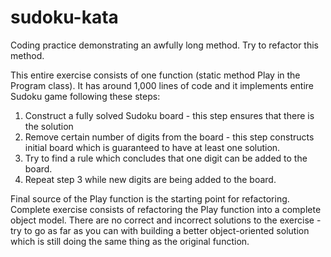 # sudoku-kata
Coding practice demonstrating an awfully long method. Try to refactor this method.

This entire exercise consists of one function (static method Play in the Program class). It has around 1,000 lines of code and it implements entire Sudoku game following these steps:
1. Construct a fully solved Sudoku board - this step ensures that there is the solution
2. Remove certain number of digits from the board - this step constructs initial board which is guaranteed to have at least one solution.
3. Try to find a rule which concludes that one digit can be added to the board.
4. Repeat step 3 while new digits are being added to the board.

Final source of the Play function is the starting point for refactoring. Complete exercise consists of refactoring the Play function into a complete object model. There are no correct and incorrect solutions to the exercise - try to go as far as you can with building a better object-oriented solution which is still doing the same thing as the original function.
